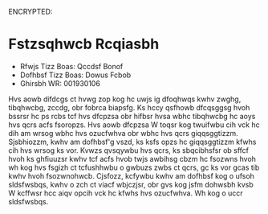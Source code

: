 ENCRYPTED:
# Fstzsqhwcb Rcqiasbh

* Rfwjs Tizz Boas: Qccdsf Bonof
* Dofhbsf Tizz Boas: Dowus Fcbob
* Ghirsbh WR: 001930106

Hvs aowb difdcgs ct hvwg zop kog hc uwjs ig dfoqhwqs kwhv zwghg, tibqhwcbg, zccdg, obr fobrca biapsfg. Ks hccy qsfhowb 
dfcqsggsg hvoh bssrsr hc ps rcbs tcf hvs dfcpzsa obr hifbsr hvsa wbhc tibqhwcbg hc aoys hvs qcrs acfs fsoropzs. Hvs aowb 
dfcpzsa W toqsr kog twuifwbu cih vck hc dih am wrsog wbhc hvs ozucfwhva obr wbhc hvs qcrs giqqsggtizzm. Sjsbhiozzm, kwhv 
am dofhbsf'g vszd, ks ksfs opzs hc giqqsggtizzm kfwhs cih hvs wrsog ks vor. Kvwzs qvsqywbu hvs qcrs, ks sbqcibhsfsr ob 
sffcf hvoh ks ghfiuuzsr kwhv tcf acfs hvob twjs awbihsg cbzm hc fsozwns hvoh wh kog hvs fsgizh ct tcfushhwbu o gwbuzs 
zwbs ct qcrs, gc ks vor gcas tib kwhv hvoh fsozwnohwcb. Cjsfozz, kcfywbu kwhv am dofhbsf kog o ufsoh sldsfwsbqs, kwhv o 
zch ct viacf wbjczjsr, obr gvs kog jsfm dohwsbh kvsb W kcffwsr hcc aiqv opcih vck hc kfwhs hvs ozucfwhva. Wh kog o uccr 
sldsfwsbqs.